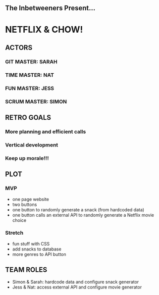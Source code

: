 ## The Inbetweeners Present...
# NETFLIX & CHOW!

## ACTORS
### GIT MASTER: SARAH
### TIME MASTER: NAT
### FUN MASTER: JESS
### SCRUM MASTER: SIMON

## RETRO GOALS
### More planning and efficient calls
### Vertical development
### Keep up morale!!!

## PLOT
### MVP
- one page website
- two buttons
- one button to randomly generate a snack (from hardcoded data)
- one button calls an external API to randomly generate a Netflix movie choice

### Stretch
- fun stuff with CSS
- add snacks to database
- more genres to API button

## TEAM ROLES
- Simon & Sarah: hardcode data and configure snack generator
- Jess & Nat: access external API and configure movie generator  
